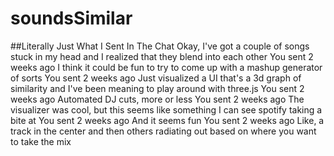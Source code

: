 # soundsSimilar

##Literally Just What I Sent In The Chat
Okay, I've got a couple of songs stuck in my head and I realized that they blend into each other You sent 2 weeks ago I think it could be fun to try to come up with a mashup generator of sorts You sent 2 weeks ago Just visualized a UI that's a 3d graph of similarity and I've been meaning to play around with three.js You sent 2 weeks ago Automated DJ cuts, more or less You sent 2 weeks ago The visualizer was cool, but this seems like something I can see spotify taking a bite at You sent 2 weeks ago And it seems fun You sent 2 weeks ago Like, a track in the center and then others radiating out based on where you want to take the mix
